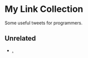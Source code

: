 # My Link Collection
Some useful tweets for programmers.
## Unrelated
- [.](https://twitter.com/statuses/)
